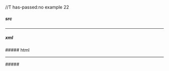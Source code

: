 //T has-passed:no
example 22
##### src
 **  * ** * ** * **
##### xml
<?xml version="1.0" encoding="UTF-8"?>
<!DOCTYPE document SYSTEM "CommonMark.dtd">
<document xmlns="http://commonmark.org/xml/1.0">
  <thematic_break />
</document>
##### html
<hr />
#####

